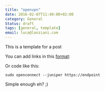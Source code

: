 ```yaml
---
title: "openvpn"
date: 2016-02-07T11:49:00+02:00
category: General
Status: draft
tags: [general, template]
email: luca@lanziani.com
---
```


This is a template for a post

You can add links in this [format][1]:

<!--more-->

Or code like this:

```
sudo openconnect --juniper https://endpoint
```

Simple enough eh? ;)

[1]: https://daringfireball.net/projects/markdown/syntax#link
